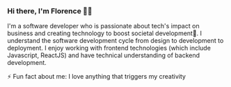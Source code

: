 
### Hi there, I'm Florence 👋🏾 

I'm a software developer who is passionate about tech's impact on business and creating technology to boost societal development🤩. I understand the software development cycle from design to development to deployment. I enjoy working with frontend technologies (which include Javascript, ReactJS) and have technical understanding of backend development.

⚡ Fun fact about me: I love anything that triggers my creativity

<br />







